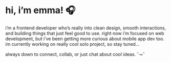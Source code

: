 # hi, i’m emma! 🎧

i’m a frontend developer who’s really into clean design, smooth interactions, and building things that just feel good to use. right now i’m focused on web development, but i’ve been getting more curious about mobile app dev too. im currently working on really cool solo project, so stay tuned...

always down to connect, collab, or just chat about cool ideas. ˆ𐃷ˆ
